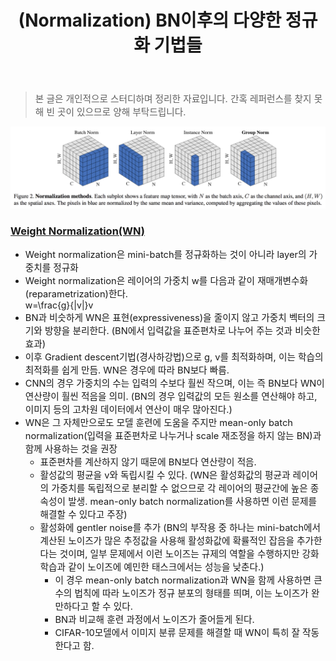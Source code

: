 ﻿---
title: "(Normalization) BN이후의 다양한 정규화 기법들"
tags: 
  - Deep Learning
  - Normalization
categories:
  - MLDLstudy
toc: true
comments: 
  provider: "disqus"
  disqus:
    shortname: "https-brstar96-github-io"
use_math: true
header:
  teaser: /assets/Images/Norm-pic.png
---

<Blockquote><span style="font-size:11pt">본 글은 개인적으로 스터디하며 정리한 자료입니다. 간혹 레퍼런스를 찾지 못해 빈 곳이 있으므로 양해 부탁드립니다.</span></Blockquote>

<center><img src="/assets/Images/Norm-pic.png"></center>

### [Weight Normalization(WN)](https://arxiv.org/pdf/1602.07868.pdf)

- <span style="font-size:11pt">Weight normalization은 mini-batch를 정규화하는 것이 아니라 layer의 가중치를 정규화</span>
- <span style="font-size:11pt">Weight normalization은 레이어의 가중치 w를 다음과 같이 재매개변수화(reparametrization)한다.</span><br> 
  w=\frac{g}{\|v\|}v
- <span style="font-size:11pt">BN과 비슷하게 WN은 표현(expressiveness)을 줄이지 않고 가중치 벡터의 크기와 방향을 분리한다. (BN에서 입력값을 표준편차로 나누어 주는 것과 비슷한 효과)<span>
- <span style="font-size:11pt">이후 Gradient descent기법(경사하강법)으로 g, v를 최적화하며, 이는 학습의 최적화를 쉽게 만듬. WN은 경우에 따라 BN보다 빠름.</span> 
- <span style="font-size:11pt">CNN의 경우 가중치의 수는 입력의 수보다 훨씬 작으며, 이는 즉 BN보다 WN이 연산량이 훨씬 적음을 의미. (BN의 경우 입력값의 모든 원소를 연산해야 하고, 이미지 등의 고차원 데이터에서 연산이 매우 많아진다.)</span>
- <span style="font-size:11pt">WN은 그 자체만으로도 모델 훈련에 도움을 주지만 mean-only batch normalization(입력을 표준편차로 나누거나 scale 재조정을 하지 않는 BN)과 함께 사용하는 것을 권장</span>
    - <span style="font-size:11pt">표준편차를 계산하지 않기 때문에 BN보다 연산량이 적음.</span> 
    - <span style="font-size:11pt">활성값의 평균을 v와 독립시킬 수 있다. (WN은 활성화값의 평균과 레이어의 가중치를 독립적으로 분리할 수 없으므로 각 레이어의 평균간에 높은 종속성이 발생. mean-only batch normalization를 사용하면 이런 문제를 해결할 수 있다고 주장)</span>
	- <span style="font-size:11pt">활성화에 gentler noise를 추가 (BN의 부작용 중 하나는 mini-batch에서 계산된 노이즈가 많은 추정값을 사용해 활성화값에 확률적인 잡음을 추가한다는 것이며, 일부 문제에서 이런 노이즈는 규제의 역할을 수행하지만 강화 학습과 같이 노이즈에 예민한 태스크에서는 성능을 낮춘다.)</span>
        - <span style="font-size:11pt">이 경우 mean-only batch normalization과 WN을 함께 사용하면 큰 수의 법칙에 따라 노이즈가 정규 분포의 형태를 띄며, 이는 노이즈가 완만하다고 할 수 있다.</span> 
		- <span style="font-size:11pt">BN과 비교해 훈련 과정에서 노이즈가 줄어들게 된다.</span> 
		- <span style="font-size:11pt">CIFAR-10모델에서 이미지 분류 문제를 해결할 때 WN이 특히 잘 작동한다고 함.</span> 
